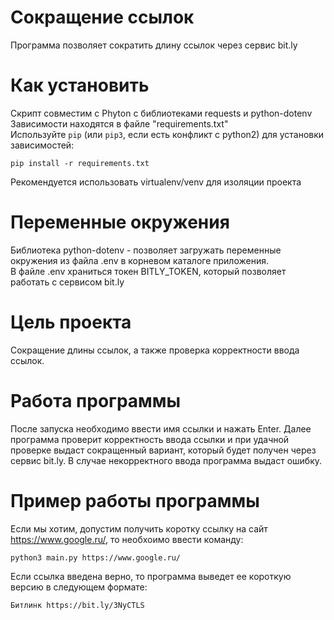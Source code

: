 # Сокращение ссылок
Программа позволяет сократить длину ссылок через сервис bit.ly

# Как установить
Скрипт совместим с Phyton с библиотеками requests и python-dotenv<br/> 
Зависимости находятся в файле "requirements.txt"<br/>
Используйте `pip` (или `pip3`, если есть конфликт с python2) для установки зависимостей:<br/>
```
pip install -r requirements.txt
```
Рекомендуется использовать virtualenv/venv для изоляции проекта

# Переменные окружения
Библиотека python-dotenv - позволяет загружать переменные окружения из файла .env в корневом каталоге приложения.<br/>
В файле .env храниться токен BITLY_TOKEN, который позволяет работать с сервисом bit.ly

# Цель проекта
Сокращение длины ссылок, а также проверка корректности ввода ссылок.

# Работа программы
После запуска необходимо ввести имя ссылки и нажать Enter. Далее программа проверит корректность ввода ссылки и при удачной проверке выдаст сокращенный вариант,
который будет получен через сервис bit.ly. В случае некорректного ввода программа выдаст ошибку.

# Пример работы программы
Если мы хотим, допустим получить коротку ссылку на сайт https://www.google.ru/, то необхоимо ввести команду: 
```
python3 main.py https://www.google.ru/
```
Если ссылка введена верно, то программа выведет ее короткую версию в следующем формате:<br/>
```
Битлинк https://bit.ly/3NyCTLS
```